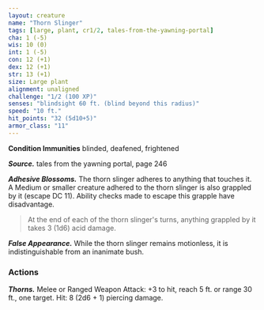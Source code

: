 ```yaml
---
layout: creature
name: "Thorn Slinger"
tags: [large, plant, cr1/2, tales-from-the-yawning-portal]
cha: 1 (-5)
wis: 10 (0)
int: 1 (-5)
con: 12 (+1)
dex: 12 (+1)
str: 13 (+1)
size: Large plant
alignment: unaligned
challenge: "1/2 (100 XP)"
senses: "blindsight 60 ft. (blind beyond this radius)"
speed: "10 ft."
hit_points: "32 (5d10+5)"
armor_class: "11"
---
```


**Condition Immunities** blinded, deafened, frightened

***Source.*** tales from the yawning portal,  page 246

***Adhesive Blossoms.*** The thorn slinger adheres to anything that touches it. A Medium or smaller creature adhered to the thorn slinger is also grappled by it (escape DC 11). Ability checks made to escape this grapple have disadvantage.

>At the end of each of the thorn slinger's turns, anything grappled by it takes 3 (1d6) acid damage.

***False Appearance.*** While the thorn slinger remains motionless, it is indistinguishable from an inanimate bush.

### Actions

***Thorns.*** Melee or Ranged Weapon Attack: +3 to hit, reach 5 ft. or range 30 ft., one target. Hit: 8 (2d6 + 1) piercing damage.